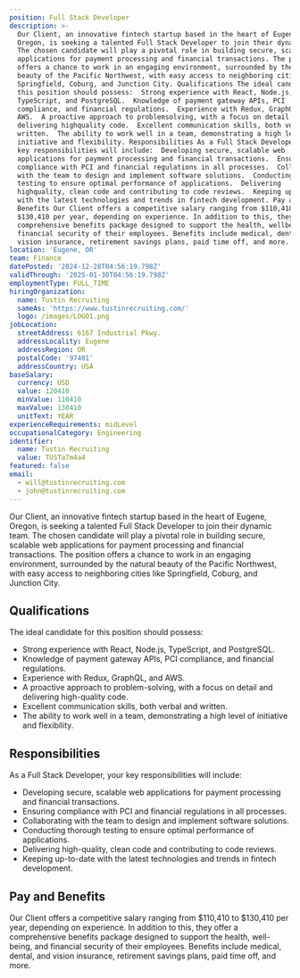 ```yaml
---
position: Full Stack Developer
description: >-
  Our Client, an innovative fintech startup based in the heart of Eugene,
  Oregon, is seeking a talented Full Stack Developer to join their dynamic team.
  The chosen candidate will play a pivotal role in building secure, scalable web
  applications for payment processing and financial transactions. The position
  offers a chance to work in an engaging environment, surrounded by the natural
  beauty of the Pacific Northwest, with easy access to neighboring cities like
  Springfield, Coburg, and Junction City. Qualifications The ideal candidate for
  this position should possess:  Strong experience with React, Node.js,
  TypeScript, and PostgreSQL.  Knowledge of payment gateway APIs, PCI
  compliance, and financial regulations.  Experience with Redux, GraphQL, and
  AWS.  A proactive approach to problemsolving, with a focus on detail and
  delivering highquality code.  Excellent communication skills, both verbal and
  written.  The ability to work well in a team, demonstrating a high level of
  initiative and flexibility. Responsibilities As a Full Stack Developer, your
  key responsibilities will include:  Developing secure, scalable web
  applications for payment processing and financial transactions.  Ensuring
  compliance with PCI and financial regulations in all processes.  Collaborating
  with the team to design and implement software solutions.  Conducting thorough
  testing to ensure optimal performance of applications.  Delivering
  highquality, clean code and contributing to code reviews.  Keeping uptodate
  with the latest technologies and trends in fintech development. Pay and
  Benefits Our Client offers a competitive salary ranging from $110,410 to
  $130,410 per year, depending on experience. In addition to this, they offer a
  comprehensive benefits package designed to support the health, wellbeing, and
  financial security of their employees. Benefits include medical, dental, and
  vision insurance, retirement savings plans, paid time off, and more.
location: 'Eugene, OR'
team: Finance
datePosted: '2024-12-28T04:56:19.798Z'
validThrough: '2025-01-30T04:56:19.798Z'
employmentType: FULL_TIME
hiringOrganization:
  name: Tustin Recruiting
  sameAs: 'https://www.tustinrecruiting.com/'
  logo: /images/LOGO1.png
jobLocation:
  streetAddress: 6167 Industrial Pkwy.
  addressLocality: Eugene
  addressRegion: OR
  postalCode: '97401'
  addressCountry: USA
baseSalary:
  currency: USD
  value: 120410
  minValue: 110410
  maxValue: 130410
  unitText: YEAR
experienceRequirements: midLevel
occupationalCategory: Engineering
identifier:
  name: Tustin Recruiting
  value: TUSTa7m4a4
featured: false
email:
  - will@tustinrecruiting.com
  - john@tustinrecruiting.com
---
```




Our Client, an innovative fintech startup based in the heart of Eugene, Oregon, is seeking a talented Full Stack Developer to join their dynamic team. The chosen candidate will play a pivotal role in building secure, scalable web applications for payment processing and financial transactions. The position offers a chance to work in an engaging environment, surrounded by the natural beauty of the Pacific Northwest, with easy access to neighboring cities like Springfield, Coburg, and Junction City.

## Qualifications

The ideal candidate for this position should possess:

- Strong experience with React, Node.js, TypeScript, and PostgreSQL.
- Knowledge of payment gateway APIs, PCI compliance, and financial regulations.
- Experience with Redux, GraphQL, and AWS.
- A proactive approach to problem-solving, with a focus on detail and delivering high-quality code.
- Excellent communication skills, both verbal and written.
- The ability to work well in a team, demonstrating a high level of initiative and flexibility.

## Responsibilities

As a Full Stack Developer, your key responsibilities will include:

- Developing secure, scalable web applications for payment processing and financial transactions.
- Ensuring compliance with PCI and financial regulations in all processes.
- Collaborating with the team to design and implement software solutions.
- Conducting thorough testing to ensure optimal performance of applications.
- Delivering high-quality, clean code and contributing to code reviews.
- Keeping up-to-date with the latest technologies and trends in fintech development.

## Pay and Benefits

Our Client offers a competitive salary ranging from $110,410 to $130,410 per year, depending on experience. In addition to this, they offer a comprehensive benefits package designed to support the health, well-being, and financial security of their employees. Benefits include medical, dental, and vision insurance, retirement savings plans, paid time off, and more.
